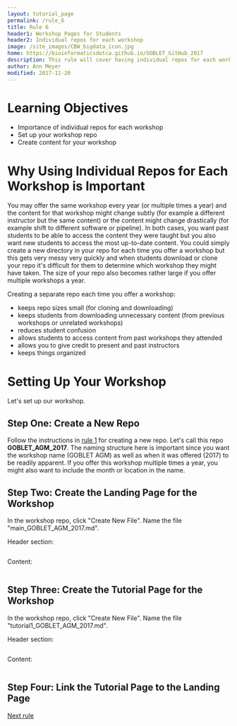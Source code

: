 ```yaml
---
layout: tutorial_page
permalink: /rule_6
title: Rule 6
header1: Workshop Pages for Students
header2: Individual repos for each workshop
image: /site_images/CBW_bigdata_icon.jpg
home: https://bioinformaticsdotca.github.io/GOBLET_GitHub_2017
description: This rule will cover having individual repos for each workshop.
author: Ann Meyer
modified: 2017-11-20
---
```


# Learning Objectives

* Importance of individual repos for each workshop  
* Set up your workshop repo  
* Create content for your workshop

# Why Using Individual Repos for Each Workshop is Important  

You may offer the same workshop every year (or multiple times a year) and the content for that workshop might change subtly (for example a different instructor but the same content) or the content might change drastically (for example shift to different software or pipeline).  In both cases, you want past students to be able to access the content they were taught but you also want new students to access the most up-to-date content.  You could simply create a new directory in your repo for each time you offer a workshop but this gets very messy very quickly and when students download or clone your repo it's difficult for them to determine which workshop they might have taken.  The size of your repo also becomes rather large if you offer multiple workshops a year.  

Creating a separate repo each time you offer a workshop:

* keeps repo sizes small (for cloning and downloading)  
* keeps students from downloading unnecessary content (from previous workshops or unrelated workshops)  
* reduces student confusion  
* allows students to access content from past workshops they attended   
* allows you to give credit to present and past instructors  
* keeps things organized  

# Setting Up Your Workshop 

Let's set up our workshop.  

## Step One: Create a New Repo

Follow the instructions in [rule 1](bioinformaticsdotca.github.io/rule_1) for creating a new repo.  Let's call this repo **GOBLET_AGM_2017**.  The naming structure here is important since you want the workshop name (GOBLET AGM) as well as when it was offered (2017) to be readily apparent.  If you offer this workshop multiple times a year, you might also want to include the month or location in the name.

## Step Two: Create the Landing Page for the Workshop  

In the workshop repo, click "Create New File".  Name the file "main_GOBLET_AGM_2017.md". 

Header section:

```
```

Content:

```
```

## Step Three: Create the Tutorial Page for the Workshop  

In the workshop repo, click "Create New File".  Name the file "tutorial1_GOBLET_AGM_2017.md". 

Header section:

```
```

Content:

```
```

## Step Four: Link the Tutorial Page to the Landing Page



[Next rule](https://bioinformaticsdotca.github.io/rule_7)
